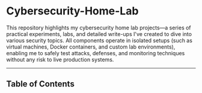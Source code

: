 # Cybersecurity-Home-Lab

This repository highlights my cybersecurity home lab projects—a series of practical experiments, labs, and detailed write-ups I've created to dive into various security topics. All components operate in isolated setups (such as virtual machines, Docker containers, and custom lab environments), enabling me to safely test attacks, defenses, and monitoring techniques without any risk to live production systems.

---

## Table of Contents

### 
